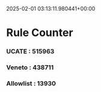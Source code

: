 2025-02-01 03:13:11.980441+00:00
# Rule Counter 
 ### UCATE : 515963

 ### Veneto : 438711

 ### Allowlist : 13930